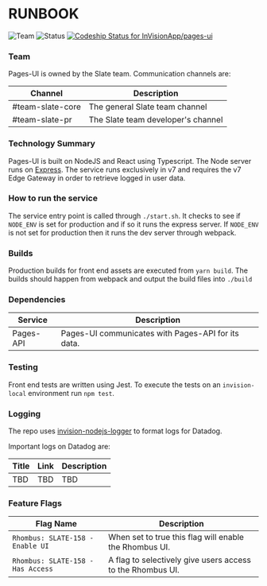 # RUNBOOK
![Team](https://img.shields.io/badge/team-slate-lightgrey.svg)
![Status](https://img.shields.io/badge/status-in_development-yellow.svg)
[ ![Codeship Status for InVisionApp/pages-ui](https://app.codeship.com/projects/bf81db20-95a2-0135-8be9-32c74d7f6e41/status?branch=testing)](https://app.codeship.com/projects/251332)

### Team
Pages-UI is owned by the Slate team.  Communication channels are:

| Channel | Description |
|---|---|
| #team-slate-core | The general Slate team channel |
| #team-slate-pr | The Slate team developer's channel |

### Technology Summary
Pages-UI is built on NodeJS and React using Typescript.  The Node server runs on [Express](https://expressjs.com/).  The service runs exclusively in v7 and requires the v7 Edge Gateway in order to retrieve logged in user data.

### How to run the service
The service entry point is called through `./start.sh`.  It checks to see if `NODE_ENV` is set for production and if so it runs the express server.  If `NODE_ENV` is not set for production then it runs the dev server through webpack.

### Builds 
Production builds for front end assets are executed from `yarn build`.  The builds should happen from webpack and output the build files into `./build`

### Dependencies

| Service  | Description   |
|---|---|
| Pages-API  | Pages-UI communicates with Pages-API for its data.  |

### Testing
Front end tests are written using Jest.  To execute the tests on an `invision-local` environment run `npm test`.

### Logging
The repo uses [invision-nodejs-logger](https://github.com/InVisionApp/invision-nodejs-logger) to format logs for Datadog.  

Important logs on Datadog are:

| Title | Link | Description |
|---|---|---|
| TBD | TBD | TBD |


### Feature Flags

| Flag Name | Description |
|---|---|
| `Rhombus: SLATE-158 - Enable UI` | When set to true this flag will enable the Rhombus UI. |
| `Rhombus: SLATE-158 - Has Access` | A flag to selectively give users access to the Rhombus UI. |